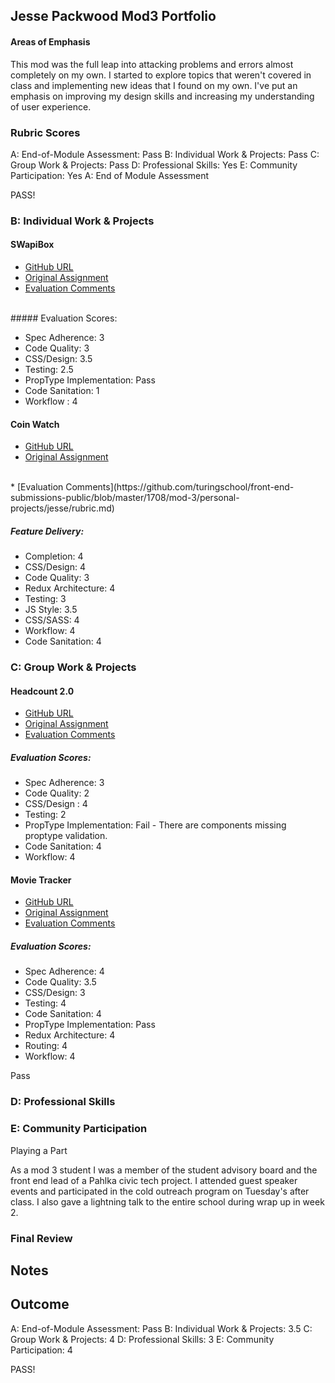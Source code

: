 ## Jesse Packwood Mod3 Portfolio
#### Areas of Emphasis

This mod was the full leap into attacking problems and errors almost completely on my own. I started to explore topics that weren't covered in class and implementing new ideas that I found on my own. I've put an emphasis on improving my design skills and increasing my understanding of user experience.

### Rubric Scores

A: End-of-Module Assessment: Pass
B: Individual Work & Projects: Pass
C: Group Work & Projects: Pass
D: Professional Skills: Yes
E: Community Participation: Yes
A: End of Module Assessment

PASS!

### B: Individual Work & Projects

#### SWapiBox

* [GitHub URL](https://github.com/jessepackwood/swapiBox)
* [Original Assignment](http://frontend.turing.io/projects/swapi-box.html)
* [Evaluation Comments](https://github.com/turingschool/front-end-submissions-public/blob/master/1708/mod-3/swapi/jessie.md)
<br>
##### Evaluation Scores:

* Spec Adherence: 3
* Code Quality: 3 
* CSS/Design: 3.5
* Testing: 2.5 
* PropType Implementation: Pass
* Code Sanitation: 1 
* Workflow : 4 

#### Coin Watch

* [GitHub URL](https://github.com/jessepackwood/CoinWatch)
* [Original Assignment](http://frontend.turing.io/projects/self-directed-project.html)
<br>
* [Evaluation Comments](https://github.com/turingschool/front-end-submissions-public/blob/master/1708/mod-3/personal-projects/jesse/rubric.md)

##### Feature Delivery:

* Completion: 4
* CSS/Design: 4
* Code Quality: 3
* Redux Architecture: 4
* Testing: 3
* JS Style: 3.5
* CSS/SASS: 4
* Workflow: 4
* Code Sanitation: 4

### C: Group Work & Projects

#### Headcount 2.0

* [GitHub URL](https://github.com/JorgeEdPerezGa/headcount2.0)
* [Original Assignment](https://github.com/turingschool-examples/headcount2.0)
* [Evaluation Comments](https://github.com/turingschool/front-end-submissions-public/blob/master/1708/mod-3/headcount/jesse-jorge/scores.md)

##### Evaluation Scores:

* Spec Adherence: 3 
* Code Quality: 2 
* CSS/Design : 4 
* Testing: 2 
* PropType Implementation: Fail - There are components missing proptype validation.
* Code Sanitation: 4 
* Workflow: 4 

#### Movie Tracker

* [GitHub URL](https://github.com/katiescruggs/movie-tracker-frontend)
* [Original Assignment](https://github.com/turingschool-examples/movie-tracker)
* [Evaluation Comments](https://github.com/turingschool/front-end-submissions-public/blob/master/1708/mod-3/movie-tracker/katie-jessie.md)

##### Evaluation Scores:

* Spec Adherence: 4
* Code Quality: 3.5
* CSS/Design: 3
* Testing: 4
* Code Sanitation: 4
* PropType Implementation: Pass
* Redux Architecture: 4
* Routing: 4
* Workflow: 4

Pass
### D: Professional Skills

### E: Community Participation

Playing a Part

As a mod 3 student I was a member of the student advisory board and the front end lead of a Pahlka civic tech project. I attended guest speaker events and participated in the cold outreach program on Tuesday's after class. I also gave a lightning talk to the entire school during wrap up in week 2. 

### Final Review

## Notes

## Outcome

A: End-of-Module Assessment: Pass
B: Individual Work & Projects: 3.5
C: Group Work & Projects: 4
D: Professional Skills: 3
E: Community Participation: 4

PASS!

